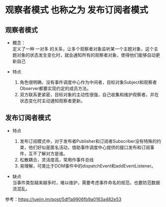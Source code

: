 # 观察者模式  也称之为  发布订阅者模式

## 观察者模式

- 概念：  
  定义了一种  一对多  的关系，让多个观察者对象监听某一个主题对象，这个主题对象的状态发生变化时，就会通知所有的观察者对象，使得他们能够自动更新自己

- 特点  
  1. 角色很明确，没有事件调度中心作为中间者，目标对象Subject和观察者Observer都要实现约定的成员方法。
  2. 双方联系更紧密，目标对象的主动性很强，自己收集和维护观察者，并在状态变化时主动通知观察者更新。

## 发布订阅者模式

- 特点  
  1. 发布订阅模式中，对于发布者Publisher和订阅者Subscriber没有特殊的约束，他们好似是匿名活动，借助事件调度中心提供的接口发布和订阅事件，互不了解对方是谁。
  2. 松散耦合，灵活度高，常用作事件总线
  3. 易理解，可类比于DOM事件中的dispatchEvent和addEventListener。
  
- 缺点  
  当事件类型越来越多时，难以维护，需要考虑事件命名的规范，也要防范数据流混乱。

参考：https://juejin.im/post/5df1a9906fb9a0163a482e53